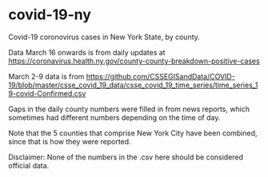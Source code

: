 # covid-19-ny
Covid-19 coronovirus cases in New York State, by county.

Data March 16 onwards is from daily updates at https://coronavirus.health.ny.gov/county-county-breakdown-positive-cases

March 2-9 data is from https://github.com/CSSEGISandData/COVID-19/blob/master/csse_covid_19_data/csse_covid_19_time_series/time_series_19-covid-Confirmed.csv

Gaps in the daily county numbers were filled in from news reports, which sometimes had different numbers depending on the time of day.

Note that the 5 counties that comprise New York City have been combined, since that is how they were reported.

Disclaimer: None of the numbers in the .csv here should be considered official data.
